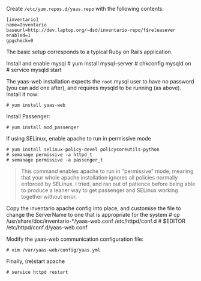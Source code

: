 Create `/etc/yum.repos.d/yaas.repo` with the following contents:

    [inventario]
    name=Inventario
    baseurl=http://dev.laptop.org/~dsd/inventario-repo/f$releasever
    enabled=1
    gpgcheck=0

The basic setup corresponds to a typical Ruby on Rails application.

Install and enable mysql
    # yum install mysql-server
    # chkconfig mysqld on
    # service mysqld start

The yaas-web installation expects the `root` mysql user to have no password (you can add one after), and requires mysqld to be running (as above). Install it now:

    # yum install yaas-web

Install Passenger:

    # yum install mod_passenger

If using SELinux, enable apache to run in permissive mode

    # yum install selinux-policy-devel policycoreutils-python
    # semanage permissive -a httpd_t
    # semanage permissive -a passenger_t

>This command enables apache to run in "permissive" mode, meaning that your whole apache installation ignores all policies normally enforced by SELinux. I tried, and ran out of patience before being able to produce a leaner way to get passenger and SELinux working together without error.

Copy the inventario apache config into place, and customise the file to change the ServerName to one that is appropriate for the system
    # cp /usr/share/doc/inventario-*/yaas-web.conf /etc/httpd/conf.d
    # $EDITOR /etc/httpd/conf.d/yaas-web.conf

Modify the yaas-web communication configuration file:

    # vim /var/yaas-web/config/yaas.yml

Finally, (re)start apache

    # service httpd restart